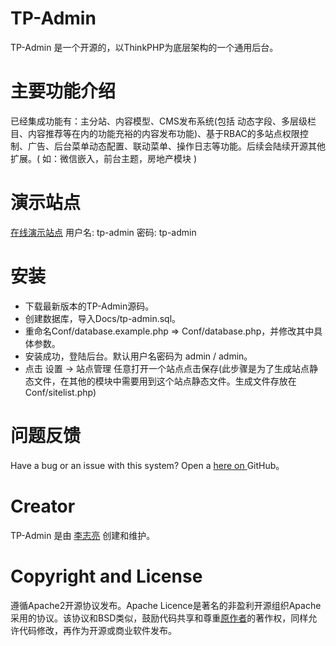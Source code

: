 # TP-Admin #
TP-Admin 是一个开源的，以ThinkPHP为底层架构的一个通用后台。

# 主要功能介绍 #
已经集成功能有：主分站、内容模型、CMS发布系统(包括 动态字段、多层级栏目、内容推荐等在内的功能充裕的内容发布功能)、基于RBAC的多站点权限控制、广告、后台菜单动态配置、联动菜单、操作日志等功能。后续会陆续开源其他扩展。( 如：微信嵌入，前台主题，房地产模块 )

# 演示站点 #
[在线演示站点](http://tp-admin.hhailuo.com/)
用户名: tp-admin 密码: tp-admin

# 安装 #
* 下载最新版本的TP-Admin源码。
* 创建数据库，导入Docs/tp-admin.sql。
* 重命名Conf/database.example.php => Conf/database.php，并修改其中具体参数。
* 安装成功，登陆后台。默认用户名密码为 admin / admin。
* 点击 设置 -> 站点管理 任意打开一个站点点击保存(此步骤是为了生成站点静态文件，在其他的模块中需要用到这个站点静态文件。生成文件存放在 Conf/sitelist.php)

# 问题反馈 #
Have a bug or an issue with this system? Open a  [ here on ](https://github.com/476552238li/TP-Admin/issues)  GitHub。

# Creator #
TP-Admin 是由 [李志亮](http://www.hhailuo.com) 创建和维护。

# Copyright and License #
遵循Apache2开源协议发布。Apache Licence是著名的非盈利开源组织Apache采用的协议。该协议和BSD类似，鼓励代码共享和尊重[原作者](http://www.hhailuo.com)的著作权，同样允许代码修改，再作为开源或商业软件发布。
